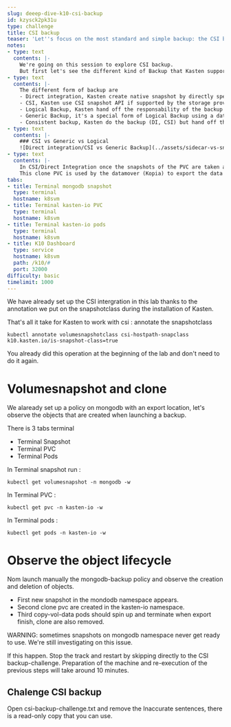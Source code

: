 ```yaml
---
slug: deeep-dive-k10-csi-backup
id: kzysck2pk31u
type: challenge
title: CSI backup
teaser: 'Let''s focus on the most standard and simple backup: the CSI backup.'
notes:
- type: text
  contents: |-
    We're going on this session to explore CSI backup.
    But first let's see the different kind of Backup that Kasten support.
- type: text
  contents: |-
    The different form of backup are
    - Direct integration, Kasten create native snapshot by directly speaking to the api of the storage provider
    - CSI, Kasten use CSI snapshot API if supported by the storage provider
    - Logical Backup, Kasten hand off the responsability of the backup to Kanister
    - Generic Backup, it's a special form of Logical Backup using a datamover sidecar in the stateful workload
    - Consistent backup, Kasten do the backup (DI, CSI) but hand off the responsability of preparing the data to Kanister
- type: text
  contents: |-
    ### CSI vs Generic vs Logical
    ![Direct integration/CSI vs Generic Backup](../assets/sidecar-vs-snapshot.png)
- type: text
  contents: |-
    In CSI/Direct Integration once the snapshots of the PVC are taken a temporary PVC clone is created in the kasten-io namespace.
    This clone PVC is used by the datamover (Kopia) to export the data to the object location target (S3, NFS ...).
tabs:
- title: Terminal mongodb snapshot
  type: terminal
  hostname: k8svm
- title: Terminal kasten-io PVC
  type: terminal
  hostname: k8svm
- title: Terminal kasten-io pods
  type: terminal
  hostname: k8svm
- title: K10 Dashboard
  type: service
  hostname: k8svm
  path: /k10/#
  port: 32000
difficulty: basic
timelimit: 1000
---
```

We have already set up the CSI intergration in this lab thanks to the annotation we put on the snapshotclass during
the installation of Kasten.

That's all it take for Kasten to work with csi : annotate the snapshotclass

```
kubectl annotate volumesnapshotclass csi-hostpath-snapclass k10.kasten.io/is-snapshot-class=true
```

You already did this operation at the beginning of the lab and don't need to do it again.

#  Volumesnapshot and clone

We alaready set up a policy on mongodb with an export location, let's observe the objects that are created when launching a backup.

There is 3 tabs terminal
- Terminal Snapshot
- Terminal PVC
- Terminal Pods

In Terminal snapshot run :
```
kubectl get volumesnapshot -n mongodb -w
```

In Terminal PVC :
```
kubectl get pvc -n kasten-io -w
```

In Terminal pods :
```
kubectl get pods -n kasten-io -w
```

# Observe the object lifecycle

Nom launch manually the mongodb-backup policy and observe the creation and deletion of objects.

- First new snapshot in the mondodb namespace appears.
- Second clone pvc are created in the kasten-io namespace.
- Third copy-vol-data pods should spin up and terminate when export finish, clone are also removed.

WARNING: sometimes snapshots on mongodb namespace never get ready to use.
We're still investigating on this issue.

If this happen. Stop the track and restart by skipping directly to the CSI backup-challenge.
Preparation of the machine and re-execution of the previous steps will take around 10 minutes.

## Chalenge CSI backup

Open csi-backup-challenge.txt and remove the Inaccurate sentences, there is a read-only copy that you can use.






